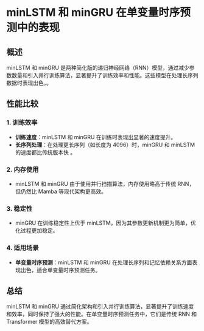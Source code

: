 # minLSTM 和 minGRU 在单变量时序预测中的表现

## 概述
minLSTM 和 minGRU 是两种简化版的递归神经网络（RNN）模型，通过减少参数数量和引入并行训练算法，显著提升了训练效率和性能。这些模型在处理长序列数据时表现出色，。

## 性能比较
### 1. 训练效率
- **训练速度**：minLSTM 和 minGRU 在训练时表现出显著的速度提升。
- **长序列处理**：在处理更长序列（如长度为 4096）时，minGRU 和 minLSTM 的速度都比传统版本快 。

### 2. 内存使用
- minLSTM 和 minGRU 由于使用并行扫描算法，内存使用略高于传统 RNN，但仍然比 Mamba 等现代架构更高效。

### 3. 稳定性
- minGRU 在训练稳定性上优于 minLSTM，因为其参数更新机制更为简单，优化过程更加稳定。

### 4. 适用场景
- **单变量时序预测**：minLSTM 和 minGRU 在处理长序列和记忆依赖关系方面表现出色，适合单变量时序预测任务。

## 总结
minLSTM 和 minGRU 通过简化架构和引入并行训练算法，显著提升了训练速度和效率，同时保持了强大的性能。在单变量时序预测任务中，它们是传统 RNN 和 Transformer 模型的高效替代方案。

